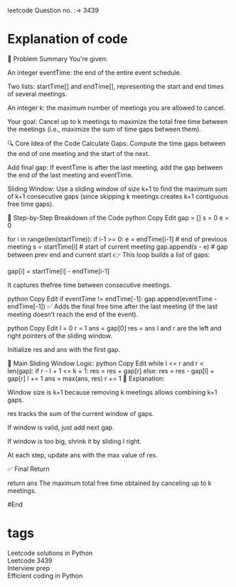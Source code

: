 
leetcode Question no. :-> 3439

# Explanation of code 

🔢 Problem Summary
You're given:

An integer eventTime: the end of the entire event schedule.

Two lists: startTime[] and endTime[], representing the start and end times of several meetings.

An integer k: the maximum number of meetings you are allowed to cancel.

Your goal:
Cancel up to k meetings to maximize the total free time between the meetings (i.e., maximize the sum of time gaps between them).


🔍 Core Idea of the Code
Calculate Gaps:
Compute the time gaps between the end of one meeting and the start of the next.

Add final gap:
If eventTime is after the last meeting, add the gap between the end of the last meeting and eventTime.

Sliding Window:
Use a sliding window of size k+1 to find the maximum sum of k+1 consecutive gaps (since skipping k meetings creates k+1 contiguous free time gaps).

🧠 Step-by-Step Breakdown of the Code
python
Copy
Edit
gap = []
s = 0
e = 0

for i in range(len(startTime)):
    if i-1 >= 0:
        e = endTime[i-1]     # end of previous meeting
    s = startTime[i]         # start of current meeting
    gap.append(s - e)        # gap between prev end and current start
👉 This loop builds a list of gaps:

gap[i] = startTime[i] - endTime[i-1]

It captures thefree time between consecutive meetings.

python
Copy
Edit
if eventTime != endTime[-1]:
    gap.append(eventTime - endTime[-1])
✅ Adds the final free time after the last meeting (if the last meeting doesn’t reach the end of the event).

python
Copy
Edit
l = 0 
r = 1
ans = gap[0]
res = ans
l and r are the left and right pointers of the sliding window.

Initialize res and ans with the first gap.

🔄 Main Sliding Window Logic:
python
Copy
Edit
while l <= r and r < len(gap):
    if r - l + 1 <= k + 1:
        res = res + gap[r]
    else:
        res = res - gap[l] + gap[r]
        l += 1
    ans = max(ans, res)
    r += 1
📌 Explanation:

Window size is k+1 because removing k meetings allows combining k+1 gaps.

res tracks the sum of the current window of gaps.

If window is valid, just add next gap.

If window is too big, shrink it by sliding l right.

At each step, update ans with the max value of res.

✅ Final Return

return ans
The maximum total free time obtained by canceling up to k meetings.

#End

# tags
Leetcode solutions in Python  
Leetcode 3439  
Interview prep  
Efficient coding in Python




